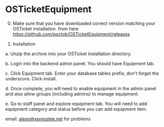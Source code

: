 OSTicketEquipment
=================
0. Make sure that you have downloaded correct version matching your OSTicket installation.
from here https://github.com/poctob/OSTicketEquipment/releases

1. Installation

 a. Unzip the archive into your OSTicket installation directory.

 b. Login into the backend admin panel.  You should have Equipment tab.
 
 c. Click Equipment tab.  Enter your database tables prefix, don't forget the
 underscore.  Click install.
 
 d. Once complete, you will need to enable equipment in the admin panel and 
 also allow groups (including admins) to manage equipment.
 
 e. Go to staff panel and explore equipment tab. You will need to add equipment 
 category and status before you can add equipment item.

email: alexp@xpresstek.net for problems

